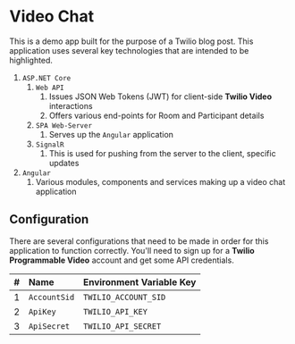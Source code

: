 # Video Chat

This is a demo app built for the purpose of a Twilio blog post. This application uses several key technologies that are intended to be highlighted.

1. `ASP.NET Core`
    1. `Web API`
        1. Issues JSON Web Tokens (JWT) for client-side __Twilio Video__ interactions
        1. Offers various end-points for Room and Participant details
    1. `SPA Web-Server`
        1. Serves up the `Angular` application
    1. `SignalR`
        1. This is used for pushing from the server to the client, specific updates
1. `Angular`
    1. Various modules, components and services making up a video chat application
	 
## Configuration

There are several configurations that need to be made in order for this application to function correctly. You'll need to sign up for a __Twilio Programmable Video__ account and get some API credentials.

| # | Name | Environment Variable Key  | 
|--:|:--|:--|
| 1 | `AccountSid` | `TWILIO_ACCOUNT_SID` |
| 2 | `ApiKey` | `TWILIO_API_KEY`  |
| 3 | `ApiSecret` | `TWILIO_API_SECRET`  |
